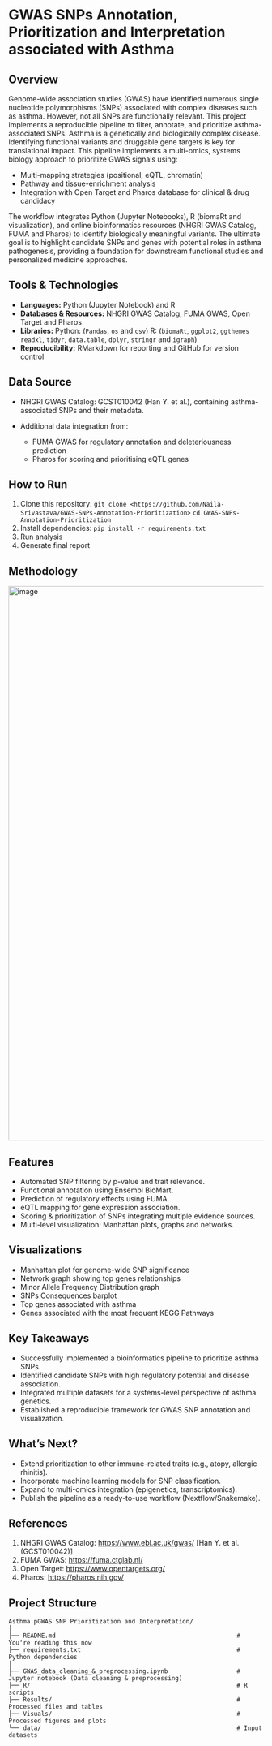 # GWAS SNPs Annotation, Prioritization and Interpretation associated with Asthma

## Overview

Genome-wide association studies (GWAS) have identified numerous single nucleotide polymorphisms (SNPs) associated with complex diseases such as asthma. However, not all SNPs are functionally relevant. This project implements a reproducible pipeline to filter, annotate, and prioritize asthma-associated SNPs.
Asthma is a genetically and biologically complex disease. Identifying functional variants and druggable gene targets is key for translational impact. This pipeline implements a multi-omics, systems biology approach to prioritize GWAS signals using:

- Multi-mapping strategies (positional, eQTL, chromatin)
- Pathway and tissue-enrichment analysis
- Integration with Open Target and Pharos database for clinical & drug candidacy

The workflow integrates Python (Jupyter Notebooks), R (biomaRt and visualization), and online bioinformatics resources (NHGRI GWAS Catalog, FUMA and Pharos) to identify biologically meaningful variants. The ultimate goal is to highlight candidate SNPs and genes with potential roles in asthma pathogenesis, providing a foundation for downstream functional studies and personalized medicine approaches.

## Tools & Technologies

- **Languages:** Python (Jupyter Notebook) and R
- **Databases & Resources:** NHGRI GWAS Catalog, FUMA GWAS, Open Target and Pharos 
- **Libraries:**
  Python: (`Pandas`, `os` and `csv`)
  R: (`biomaRt`, `ggplot2`, `ggthemes` `readxl`, `tidyr`, `data.table`, `dplyr`, `stringr` and `igraph`)
- **Reproducibility:** RMarkdown for reporting and GitHub for version control

## Data Source

- NHGRI GWAS Catalog: GCST010042 (Han Y. et al.), containing asthma-associated SNPs and their metadata.

- Additional data integration from:
  - FUMA GWAS for regulatory annotation and deleteriousness prediction
  - Pharos for scoring and prioritising eQTL genes
 
## How to Run

1. Clone this repository: `git clone <https://github.com/Naila-Srivastava/GWAS-SNPs-Annotation-Prioritization>`
                          `cd GWAS-SNPs-Annotation-Prioritization`
2. Install dependencies: `pip install -r requirements.txt`
3. Run analysis
4. Generate final report

## Methodology

<img width="802" height="1093" alt="image" src="https://github.com/user-attachments/assets/a2297018-85af-4951-a4fb-e022ade0c5a1" />

## Features

- Automated SNP filtering by p-value and trait relevance.
- Functional annotation using Ensembl BioMart.
- Prediction of regulatory effects using FUMA.
- eQTL mapping for gene expression association.
- Scoring & prioritization of SNPs integrating multiple evidence sources.
- Multi-level visualization: Manhattan plots, graphs and networks.

## Visualizations

* Manhattan plot for genome-wide SNP significance
* Network graph showing top genes relationships
* Minor Allele Frequency Distribution graph
* SNPs Consequences barplot
* Top genes associated with asthma
* Genes associated with the most frequent KEGG Pathways

## Key Takeaways

- Successfully implemented a bioinformatics pipeline to prioritize asthma SNPs.
- Identified candidate SNPs with high regulatory potential and disease association.
- Integrated multiple datasets for a systems-level perspective of asthma genetics.
- Established a reproducible framework for GWAS SNP annotation and visualization.

## What’s Next?

- Extend prioritization to other immune-related traits (e.g., atopy, allergic rhinitis).
- Incorporate machine learning models for SNP classification.
- Expand to multi-omics integration (epigenetics, transcriptomics).
- Publish the pipeline as a ready-to-use workflow (Nextflow/Snakemake).

## References

1. NHGRI GWAS Catalog: https://www.ebi.ac.uk/gwas/ [Han Y. et al. (GCST010042)]
2. FUMA GWAS: https://fuma.ctglab.nl/
3. Open Target: https://www.opentargets.org/
4. Pharos: https://pharos.nih.gov/

## Project Structure

```plaintext
Asthma pGWAS SNP Prioritization and Interpretation/  
│
├── README.md                                                  # You're reading this now   
├── requirements.txt                                           # Python dependencies   
│
├── GWAS_data_cleaning_&_preprocessing.ipynb                   # Jupyter notebook (Data cleaning & preprocessing)  
├── R/                                                         # R scripts     
├── Results/                                                   # Processed files and tables
├── Visuals/                                                   # Processed figures and plots  
└── data/                                                      # Input datasets  
